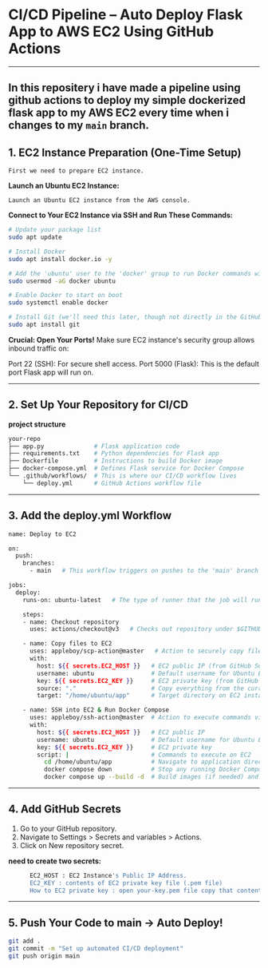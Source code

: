 # CI/CD Pipeline – Auto Deploy Flask App to AWS EC2 Using GitHub Actions

---
In this repositery i have made a pipeline using github actions to deploy my simple dockerized flask app to my AWS EC2 every time when i changes to my `main` branch.
---

##  1. EC2 Instance Preparation (One-Time Setup)

    First we need to prepare EC2 instance.

**Launch an Ubuntu EC2 Instance:**

    Launch an Ubuntu EC2 instance from the AWS console.

**Connect to Your EC2 Instance via SSH and Run These Commands:**
```bash
# Update your package list
sudo apt update

# Install Docker
sudo apt install docker.io -y

# Add the 'ubuntu' user to the 'docker' group to run Docker commands without sudo
sudo usermod -aG docker ubuntu

# Enable Docker to start on boot
sudo systemctl enable docker

# Install Git (we'll need this later, though not directly in the GitHub Action)
sudo apt install git
```

**Crucial: Open Your Ports!**
Make sure EC2 instance's security group allows inbound traffic on:

  Port 22 (SSH): For secure shell access.
  Port 5000 (Flask): This is the default port Flask app will run on.

---

## 2. Set Up Your Repository for CI/CD

**project structure**
```bash
your-repo
├── app.py              # Flask application code
├── requirements.txt    # Python dependencies for Flask app
├── Dockerfile          # Instructions to build Docker image
├── docker-compose.yml  # Defines Flask service for Docker Compose
└── .github/workflows/  # This is where our CI/CD workflow lives
    └── deploy.yml      # GitHub Actions workflow file
```

---

## 3. Add the deploy.yml Workflow
```bash
name: Deploy to EC2

on:
  push:
    branches:
      - main   # This workflow triggers on pushes to the 'main' branch

jobs:
  deploy:
    runs-on: ubuntu-latest   # The type of runner that the job will run on

    steps:
    - name: Checkout repository
      uses: actions/checkout@v3   # Checks out repository under $GITHUB_WORKSPACE

    - name: Copy files to EC2
      uses: appleboy/scp-action@master   # Action to securely copy files to EC2
      with:
        host: ${{ secrets.EC2_HOST }}   # EC2 public IP (from GitHub Secrets)
        username: ubuntu                # Default username for Ubuntu EC2 instances
        key: ${{ secrets.EC2_KEY }}     # EC2 private key (from GitHub Secrets)
        source: "."                     # Copy everything from the current directory
        target: "/home/ubuntu/app"      # Target directory on EC2 instance

    - name: SSH into EC2 & Run Docker Compose
      uses: appleboy/ssh-action@master  # Action to execute commands via SSH on EC2
      with:
        host: ${{ secrets.EC2_HOST }}   # EC2 public IP
        username: ubuntu                # Default username for Ubuntu EC2 instances
        key: ${{ secrets.EC2_KEY }}     # EC2 private key
        script: |                       # Commands to execute on EC2
          cd /home/ubuntu/app           # Navigate to application directory
          docker compose down           # Stop any running Docker Compose services
          docker compose up --build -d  # Build images (if needed) and start services in detached mode
```

---

## 4. Add GitHub Secrets

 1. Go to your GitHub repository.
 2. Navigate to Settings > Secrets and variables > Actions.
 3. Click on New repository secret.

**need to create two secrets:**
```bash
      EC2_HOST : EC2 Instance's Public IP Address.
      EC2_KEY : contents of EC2 private key file (.pem file)
      How to EC2 private key : open your-key.pem file copy that content and paste it to EC2_KEY
```

---

## 5. Push Your Code to main → Auto Deploy!

```bash
git add .
git commit -m "Set up automated CI/CD deployment"
git push origin main
